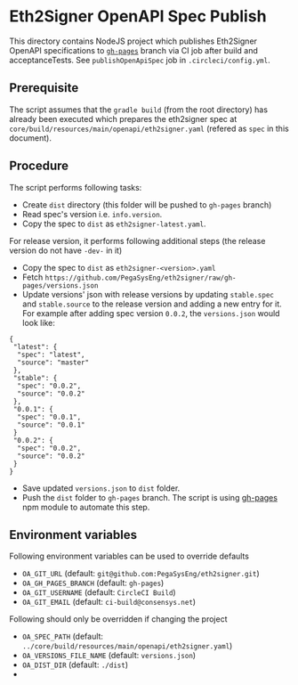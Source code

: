 # Eth2Signer OpenAPI Spec Publish

This directory contains NodeJS project which publishes Eth2Signer OpenAPI specifications to 
[`gh-pages`](https://github.com/PegaSysEng/eth2signer/tree/gh-pages) branch via CI job after build and acceptanceTests. 
See `publishOpenApiSpec` job in `.circleci/config.yml`.

## Prerequisite 
The script assumes that the `gradle build` (from the root directory) has already been executed which prepares the 
eth2signer spec at `core/build/resources/main/openapi/eth2signer.yaml` (refered as `spec` in this document). 

## Procedure
The script performs following tasks:

* Create `dist` directory (this folder will be pushed to `gh-pages` branch)
* Read spec's version i.e. `info.version`.
* Copy the spec to `dist` as `eth2signer-latest.yaml`.

For release version, it performs following additional steps (the release version do not have `-dev-` in it)

* Copy the spec to `dist` as `eth2signer-<version>.yaml`
* Fetch `https://github.com/PegaSysEng/eth2signer/raw/gh-pages/versions.json`
* Update versions' json with release versions by updating `stable.spec` and `stable.source` to the release version and adding a new entry 
for it. For example after adding spec version `0.0.2`, the `versions.json` would look like:
~~~
{
 "latest": {
  "spec": "latest",
  "source": "master"
 },
 "stable": {
  "spec": "0.0.2",
  "source": "0.0.2"
 },
 "0.0.1": {
  "spec": "0.0.1",
  "source": "0.0.1"
 }
 "0.0.2": {
  "spec": "0.0.2",
  "source": "0.0.2"
 }
}
~~~ 
* Save updated `versions.json` to `dist` folder.
* Push the `dist` folder to `gh-pages` branch. The script is using [gh-pages](https://www.npmjs.com/package/gh-pages) 
npm module to automate this step.

## Environment variables
Following environment variables can be used to override defaults
* `OA_GIT_URL`            (default: `git@github.com:PegaSysEng/eth2signer.git`)
* `OA_GH_PAGES_BRANCH`    (default: `gh-pages`)
* `OA_GIT_USERNAME`       (default: `CircleCI Build`)
* `OA_GIT_EMAIL`          (default: `ci-build@consensys.net`)

Following should only be overridden if changing the project
* `OA_SPEC_PATH`          (default: `../core/build/resources/main/openapi/eth2signer.yaml`)
* `OA_VERSIONS_FILE_NAME` (default: `versions.json`)
* `OA_DIST_DIR`           (default: `./dist`)
* 
 